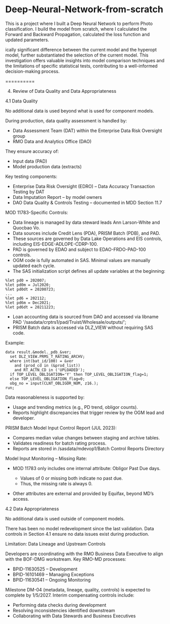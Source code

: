 # Deep-Neural-Network-from-scratch

This is a project where I built a Deep Neural Network to perform Photo classification. 
I build the model from scratch, where I calculated the Forward and Backward Propagation, calculated the loss function and updated parameters.

ically significant difference between the current model and the hyperopt model, further substantiated the selection of the current model. This investigation offers valuable insights into model comparison techniques and the limitations of specific statistical tests, contributing to a well-informed decision-making process.



==========


4. Review of Data Quality and Data Appropriateness

4.1 Data Quality

No additional data is used beyond what is used for component models.

During production, data quality assessment is handled by:

* Data Assessment Team (DAT) within the Enterprise Data Risk Oversight group
* RMO Data and Analytics Office (DAO)

They ensure accuracy of:

* Input data (PAD)
* Model production data (extracts)

Key testing components:

* Enterprise Data Risk Oversight (EDRO) – Data Accuracy Transaction Testing by DAT
* Data Imputation Report – by model owners
* DAO Data Quality & Controls Testing – documented in MDD Section 11.7

MOD 11783-Specific Controls:

* Data lineage is managed by data steward leads Ann Larson-White and Quocbao Vo.
* Data sources include Credit Lens (PDA), PRISM Batch (PDB), and PAD.
* These sources are governed by Data Lake Operations and EIS controls, including EIS-EDGE-ADLOPE-CDRP-100.
* PAD is governed by EDAO and subject to EDAO-FRDO-PAD-100 controls.
* OGM code is fully automated in SAS. Minimal values are manually updated each cycle.
* The SAS initialization script defines all update variables at the beginning:

```sas
%let pd0 = 202007;
%let pd0m = Jul2020;
%let pd0dt = 20200723;
...
%let pd6 = 202112;
%let pd6m = Dec2021;
%let pd6dt = 20211223;
```

* Loan accounting data is sourced from DAO and accessed via libname PAD '/sasdata/crptrs1/pad/Truist/Wholesale/outputs/';
* PRISM Batch data is accessed via DLZ\_VIEW without requiring SAS code.

Example:

```sas
data result.&model._pdb_&ver;
  set DLZ_VIEW.PRMS_T_RATING_ARCHV;
  where int(bat_id/100) = &ver
    and (prod_cd in (&prod_list))
    and RT_ACTN_CD in ('UPLOADED');
  if TOP_LEVEL_OBLIGATION='Y' then TOP_LEVEL_OBLIGATION_flag=1;
  else TOP_LEVEL_OBLIGATION_flag=0;
  obg_no = input(CLNT_OBLIGOR_NUM, z16.);
run;
```

Data reasonableness is supported by:

* Usage and trending metrics (e.g., PD trend, obligor counts).
* Reports highlight discrepancies that trigger review by the OGM lead and developer.

PRISM Batch Model Input Control Report (JUL 2023):

* Compares median value changes between staging and archive tables.
* Validates readiness for batch rating process.
* Reports are stored in /sasdata/mdevop1/Batch Control Reports Directory

Model Input Monitoring – Missing Rate:

* MOD 11783 only includes one internal attribute: Obligor Past Due days.

  * Values of 0 or missing both indicate no past due.
  * Thus, the missing rate is always 0.
* Other attributes are external and provided by Equifax, beyond MD’s access.

4.2 Data Appropriateness

No additional data is used outside of component models.

There has been no model redevelopment since the last validation. Data controls in Section 4.1 ensure no data issues exist during production.

Limitation: Data Lineage and Upstream Controls

Developers are coordinating with the RMO Business Data Executive to align with the BOF-DMG workstream. Key RMO-MD processes:

* BPID-11630525 – Development
* BPID-16101469 – Managing Exceptions
* BPID-11630541 – Ongoing Monitoring

Milestone DM-04 (metadata, lineage, quality, controls) is expected to complete by 1/5/2027. Interim compensating controls include:

* Performing data checks during development
* Resolving inconsistencies identified downstream
* Collaborating with Data Stewards and Business Executives

